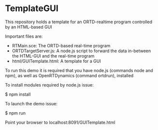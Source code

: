 # TemplateGUI
This repository holds a template for an ORTD-realtime program controlled by an HTML-based GUI 

Important files are:

* RTMain.sce: The ORTD-based real-time program
* ORTDTargetServer.js: A node.js script to forward the data in-between the HTML-GUI and the real-time program
* html/GUITemplate.html: A template for a GUI

To run this demo it is required that you have node.js (commands node and npm), as well as OpenRTDynamics (command ortdrun), installed

To install modules required by node.js issue:

$ npm install

To launch the demo issue:

$ npm run

Point your browser to localhost:8091/GUITemplate.html
